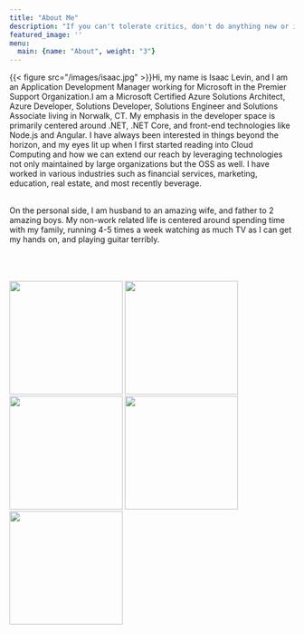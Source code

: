```yaml
---
title: "About Me"
description: "If you can't tolerate critics, don't do anything new or interesting. - Jeff Bezos"
featured_image: ''
menu:
  main: {name: "About", weight: "3"}
---
```

<div style="float:left" >
{{< figure src="/images/isaac.jpg" >}}
</div>
Hi, my name is Isaac Levin, and I am an Application Development Manager working for Microsoft in the Premier Support Organization.I am a Microsoft Certified Azure Solutions Architect, Azure Developer, Solutions Developer, Solutions Engineer and Solutions Associate living in Norwalk, CT. My emphasis in the developer space is primarily centered around .NET, .NET Core, and front-end technologies like Node.js and Angular. I have always been interested in things beyond the horizon, and my eyes lit up when I first started reading into Cloud Computing and how we can extend our reach by leveraging technologies not only maintained by large organizations but the OSS as well. I have worked in various industries such as financial services, marketing, education, real estate, and most recently beverage.
<br />
<br />

On the personal side, I am husband to an amazing wife, and father to 2 amazing boys. My non-work related life is centered around spending time with my family, running 4-5 times a week watching as much TV as I can get my hands on, and playing guitar terribly.
<br />
<br />
<br />
<br />
<div style="float:left" >
<img src="/images/cert1.png" width="200" />
<img src="/images/cert2.png" width="200" />
<img src="/images/cert3.png" width="200" />
<img src="/images/cert4.png" width="200" />
<img src="/images/cert5.png" width="200" />
</div>